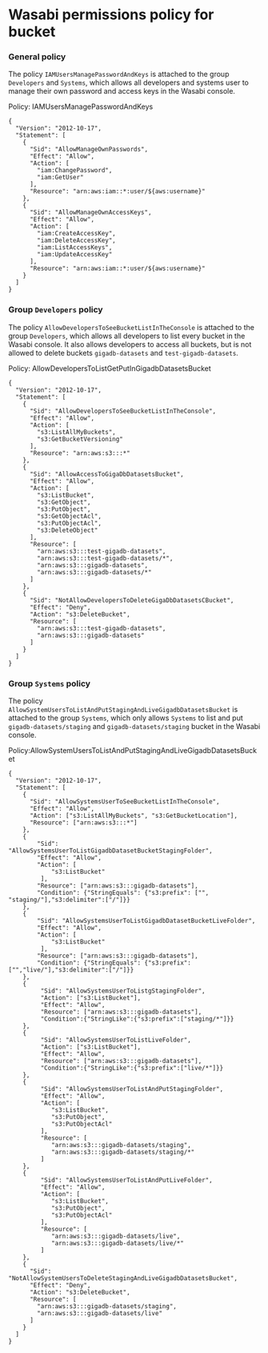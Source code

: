 # Wasabi permissions policy for bucket


### General policy
The policy `IAMUsersManagePasswordAndKeys` is attached to the group `Developers` and `Systems`, which allows all developers and systems user to manage their own password and access keys in the Wasabi console.

Policy: IAMUsersManagePasswordAndKeys
```
{
  "Version": "2012-10-17",
  "Statement": [
    {
      "Sid": "AllowManageOwnPasswords",
      "Effect": "Allow",
      "Action": [
        "iam:ChangePassword",
        "iam:GetUser"
      ],
      "Resource": "arn:aws:iam::*:user/${aws:username}"
    },
    {
      "Sid": "AllowManageOwnAccessKeys",
      "Effect": "Allow",
      "Action": [
        "iam:CreateAccessKey",
        "iam:DeleteAccessKey",
        "iam:ListAccessKeys",
        "iam:UpdateAccessKey"
      ],
      "Resource": "arn:aws:iam::*:user/${aws:username}"
    }
  ]
}
```

### Group `Developers` policy

The policy `AllowDevelopersToSeeBucketListInTheConsole` is attached to the group `Developers`, which allows all developers to list every bucket in the Wasabi console.
It also allows developers to access all buckets, but is not allowed to delete buckets `gigadb-datasets` and `test-gigadb-datasets`.


Policy: AllowDevelopersToListGetPutInGigadbDatasetsBucket
```
{
  "Version": "2012-10-17",
  "Statement": [
    {
      "Sid": "AllowDevelopersToSeeBucketListInTheConsole",
      "Effect": "Allow",
      "Action": [
        "s3:ListAllMyBuckets",
        "s3:GetBucketVersioning"
      ],
      "Resource": "arn:aws:s3:::*"
    },
    {
      "Sid": "AllowAccessToGigaDbDatasetsBucket",
      "Effect": "Allow",
      "Action": [
        "s3:ListBucket",
        "s3:GetObject",
        "s3:PutObject",
        "s3:GetObjectAcl",
        "s3:PutObjectAcl",
        "s3:DeleteObject"
      ],
      "Resource": [
        "arn:aws:s3:::test-gigadb-datasets",
        "arn:aws:s3:::test-gigadb-datasets/*",
        "arn:aws:s3:::gigadb-datasets",
        "arn:aws:s3:::gigadb-datasets/*"
      ]
    },
    {
      "Sid": "NotAllowDevelopersToDeleteGigaDbDatasetsCBucket",
      "Effect": "Deny",
      "Action": "s3:DeleteBucket",
      "Resource": [
        "arn:aws:s3:::test-gigadb-datasets",
        "arn:aws:s3:::gigadb-datasets"
      ]
    }
  ]
}
```

### Group `Systems` policy

The policy `AllowSystemUsersToListAndPutStagingAndLiveGigadbDatasetsBucket` is attached to the group `Systems`, which only allows `Systems` to list and put `gigadb-datasets/staging` and `gigadb-datasets/staging` bucket in the Wasabi console.


Policy:AllowSystemUsersToListAndPutStagingAndLiveGigadbDatasetsBucket
```
{
  "Version": "2012-10-17",
  "Statement": [
    {
      "Sid": "AllowSystemsUserToSeeBucketListInTheConsole",
      "Effect": "Allow",
      "Action": ["s3:ListAllMyBuckets", "s3:GetBucketLocation"],
      "Resource": ["arn:aws:s3:::*"]
    },
    {
        "Sid": "AllowSystemsUserToListGigadbDatasetBucketStagingFolder",
        "Effect": "Allow",
        "Action": [
            "s3:ListBucket"
         ],
        "Resource": ["arn:aws:s3:::gigadb-datasets"],
        "Condition": {"StringEquals": {"s3:prefix": ["", "staging/"],"s3:delimiter":["/"]}}
    },
    {
        "Sid": "AllowSystemsUserToListGigadbDatasetBucketLiveFolder",
        "Effect": "Allow",
        "Action": [
            "s3:ListBucket"
         ],
        "Resource": ["arn:aws:s3:::gigadb-datasets"],
        "Condition": {"StringEquals": {"s3:prefix": ["","live/"],"s3:delimiter":["/"]}}
    },
    {
         "Sid": "AllowSystemsUserToListgStagingFolder",
         "Action": ["s3:ListBucket"],
         "Effect": "Allow",
         "Resource": ["arn:aws:s3:::gigadb-datasets"],
         "Condition":{"StringLike":{"s3:prefix":["staging/*"]}}
    },
    {
         "Sid": "AllowSystemsUserToListLiveFolder",
         "Action": ["s3:ListBucket"],
         "Effect": "Allow",
         "Resource": ["arn:aws:s3:::gigadb-datasets"],
         "Condition":{"StringLike":{"s3:prefix":["live/*"]}}
    },
    {
         "Sid": "AllowSystemsUserToListAndPutStagingFolder",
         "Effect": "Allow",
         "Action": [
            "s3:ListBucket",
            "s3:PutObject",
			"s3:PutObjectAcl"
         ],
         "Resource": [
            "arn:aws:s3:::gigadb-datasets/staging",
            "arn:aws:s3:::gigadb-datasets/staging/*"
         ]
    },
    {
         "Sid": "AllowSystemsUserToListAndPutLiveFolder",
         "Effect": "Allow",
         "Action": [
            "s3:ListBucket",
            "s3:PutObject",
			"s3:PutObjectAcl"
         ],
         "Resource": [
            "arn:aws:s3:::gigadb-datasets/live",
            "arn:aws:s3:::gigadb-datasets/live/*"
         ]
    },
	{
      "Sid": "NotAllowSystemUsersToDeleteStagingAndLiveGigadbDatasetsBucket",
      "Effect": "Deny",
      "Action": "s3:DeleteBucket",
      "Resource": [
        "arn:aws:s3:::gigadb-datasets/staging",
		"arn:aws:s3:::gigadb-datasets/live"
      ]
    }
  ]
}
```